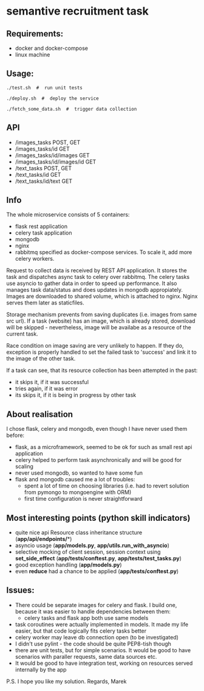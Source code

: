 # semantive recruitment task

## Requirements:
- docker and docker-compose
- linux machine

## Usage:
```
./test.sh  #  run unit tests
```
```
./deploy.sh  #  deploy the service
```
```
./fetch_some_data.sh  #  trigger data collection
```

## API
- /images_tasks  POST, GET
- /images_tasks/id  GET
- /images_tasks/id/images GET
- /images_tasks/id/images/id  GET
- /text_tasks POST, GET
- /text_tasks/id GET
- /text_tasks/id/text GET


## Info
The whole microservice consists of 5 containers:
- flask rest application
- celery task application
- mongodb
- nginx
- rabbitmq
specified as docker-compose services. To scale it, add more celery workers.

Request to collect data is received by REST API application. It stores the task and dispatches async task to celery over rabbitmq.
The celery tasks use asyncio to gather data in order to speed up performance. It also manages task data/status and does 
updates in mongodb appropiately. 
Images are downloaded to shared volume, which is attached to nginx. Nginx serves them later as staticfiles.

Storage mechanism prevents from saving duplicates (i.e. images from same src url).
If a task (website) has an image, which is already stored, download will be skipped - nevertheless, image will be availabe as a resource of the current task. 

Race condition on image saving are very unlikely to happen. 
If they do, exception is properly handled to set the failed task to 'success' and link it to the image of the other task.

If a task can see, that its resource collection has been attempted in the past:
 - it skips it, if it was successful
 - tries again, if it was error
 - its skips it, if it is being in progress by other task
 
 ## About realisation
 I chose flask, celery and mongodb, even though I have never used them before:
 - flask, as a microframework, seemed to be ok for such as small rest api application
 - celery helped to perform task asynchronically and will be good for scaling
 - never used mongodb, so wanted to have some fun
 - flask and mongodb caused me a lot of troubles:
   - spent a lot of time on choosing libraries (i.e. had to revert solution from pymongo to mongoengine with ORM)
   - first time configuration is never straightforward
   
 ## Most interesting points (python skill indicators)
 - quite nice api Resource class inheritance structure (**app/api/endpoints/***)
 - asyncio usage (**app/models.py**, **app/utils.run_with_asyncio**)
 - selective mocking of client session, session context using **set_side_effect** (**app/tests/conftest.py**, **app/tests/test_tasks.py**)
 - good exception handling (**app/models.py**)
 - even **reduce** had a chance to be applied (**app/tests/conftest.py**)
   
 ## Issues:
  - There could be separate images for celery and flask. I build one, because it was easier to handle dependencies between them:
    - celery tasks and flask app both use same models
  - task coroutines were actually implemented in models. It made my life easier, but that code logically fits celery tasks better
  - celery worker may leave db connection open (to be investigated)
  - I didn't use pylint - the code should be quite PEP8-tish though 
  - there are unit tests, but for simple scenarios. It would be good to have scenarios with paraller requests, same data sources etc.
  - It would be good to have integration test, working on resources served internally by the app
  
  P.S. I hope you like my solution.
  Regards,
  Marek
 
 


